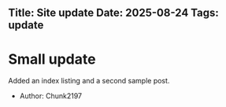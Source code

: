 Title: Site update
Date: 2025-08-24
Tags: update
---
# Small update

Added an index listing and a second sample post.

- Author: Chunk2197
